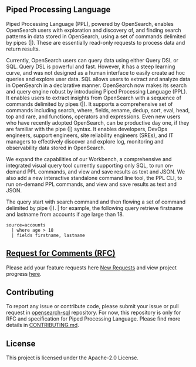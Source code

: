 ## Piped Processing Language

Piped Processing Language (PPL), powered by OpenSearch, enables OpenSearch users with exploration and discovery of, and finding search patterns in data stored in OpenSearch, using a set of commands delimited by pipes (|). These are essentially read-only requests to process data and return results.

Currently, OpenSearch users can query data using either Query DSL or SQL. Query DSL is powerful and fast. However, it has a steep learning curve, and was not designed as a human interface to easily create ad hoc queries and explore user data. SQL allows users to extract and analyze data in OpenSearch in a declarative manner. OpenSearch now makes its search and query engine robust by introducing Piped Processing Language (PPL). It enables users to extract insights from OpenSearch with a sequence of commands delimited by pipes (|). It supports a comprehensive set of commands including search, where, fields, rename, dedup, sort, eval, head, top and rare, and functions, operators and expressions. Even new users who have recently adopted OpenSearch, can be productive day one, if they are familiar with the pipe (|) syntax. It enables developers, DevOps engineers, support engineers, site reliability engineers (SREs), and IT managers to effectively discover and explore log, monitoring and observability data stored in OpenSearch.

We expand the capabilities of our Workbench, a comprehensive and integrated visual query tool currently supporting only SQL, to run on-demand PPL commands, and view and save results as text and JSON. We also add a new interactive standalone command line tool, the PPL CLI, to run on-demand PPL commands, and view and save results as text and JSON.

The query start with search command and then flowing a set of command delimited by pipe (|). | for example, the following query retrieve firstname and lastname from accounts if age large than 18.

```
source=accounts
  | where age > 18
  | fields firstname, lastname
```

## [Request for Comments (RFC)](https://github.com/dai-chen/piped-processing-language/blob/main/docs/rfc/RFC_%20Analysis%20semi-structured%20data%20with%20Piped%20Processing%20Language.pdf)
Please add your feature requests here [New Requests](https://github.com/opensearch-project/piped-processing-language/issues) and view project progress [here](https://github.com/orgs/opensearch-project/projects).

## Contributing

To report any issue or contribute code, please submit your issue or pull request in [opensearch-sql](https://github.com/opensearch-project/sql) repository. For now, this repository is only for RFC and specification for Piped Processing Language. Please find more details in [CONTRIBUTING.md](./CONTRIBUTING.md).

## License

This project is licensed under the Apache-2.0 License.


